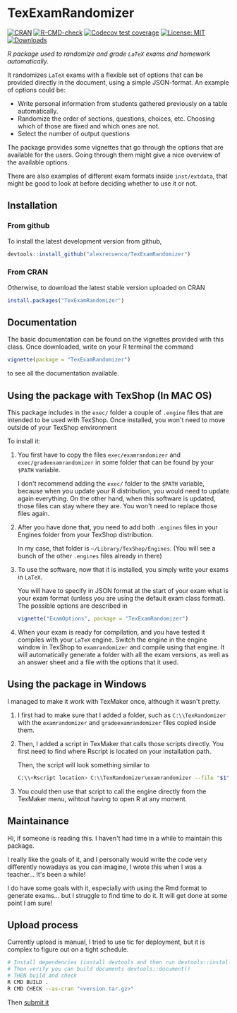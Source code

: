 # TexExamRandomizer
[![CRAN](https://www.r-pkg.org/badges/version/TexExamRandomizer)](https://cran.r-project.org/package=TexExamRandomizer)
[![R-CMD-check](https://github.com/alexrecuenco/TexExamRandomizer/actions/workflows/R-CMD-check.yaml/badge.svg)](https://github.com/alexrecuenco/TexExamRandomizer/actions/workflows/R-CMD-check.yaml)
[![Codecov test coverage](https://codecov.io/gh/alexrecuenco/TexExamRandomizer/branch/main/graph/badge.svg)](https://app.codecov.io/gh/alexrecuenco/TexExamRandomizer?branch=main)
[![License: MIT](https://img.shields.io/badge/License-MIT-yellow.svg)](https://opensource.org/licenses/MIT)
[![Downloads](http://cranlogs.r-pkg.org/badges/TexExamRandomizer)](http://www.r-pkg.org/pkg/TexExamRandomizer)

[comment]:?color=brightgreen

_R package used to randomize and grade `LaTeX` exams and homework automatically._

It randomizes `LaTeX` exams with a flexible set of options that can be provided directly in the document, using a simple JSON-format.
An example of options could be:

- Write personal information from students gathered previously on a table automatically.
- Randomize the order of sections, questions, choices, etc. Choosing which of those are fixed and which ones are not.
- Select the number of output questions


The package provides some vignettes that go through the options that are available for the users. Going through them might give a nice overview of the available options.

There are also examples of different exam formats inside `inst/extdata`, that might be good to look at before deciding whether to use it or not.

## Installation

### From github

To install the latest development version from github,

```r
devtools::install_github("alexrecuenco/TexExamRandomizer")
```

### From CRAN

Otherwise, to download the latest stable version uploaded on CRAN

```r
install.packages("TexExamRandomizer")
```

## Documentation

The basic documentation can be found on the vignettes provided with this class. Once downloaded, write on your R terminal the command

```r
vignette(package = "TexExamRandomizer")
```
to see all the documentation available.


## Using the package with TexShop (In MAC OS)


This package includes in the `exec/` folder a couple of `.engine` files that are intended to be used with TexShop.
Once installed, you won't need to move outside of your TexShop environment

To install it:

1. You first have to copy the files `exec/examrandomizer` and `exec/gradeexamrandomizer` in some folder that can be found by your `$PATH` variable.

    I don't recommend adding the `exec/` folder to the `$PATH` variable, because when you update your R distribution, you would need to update again everything. On the other hand, when this software is updated, those files can stay where they are. You won't need to replace those files again.

2. After you have done that, you need to add both `.engines` files in your Engines folder from your TexShop distribution.

    In my case, that folder is `~/Library/TexShop/Engines`. (You will see a bunch of the other `.engines` files already in there)

3. To use the software, now that it is installed, you simply write your exams in `LaTeX`.

   You will have to specify in JSON format at the start of your exam what is your exam format (unless you are using the default exam class format). The possible options are described in

   ```r
   vignette("ExamOptions", package = "TexExamRandomizer")
   ```

4. When your exam is ready for compilation, and you have tested it compiles with your `LaTeX` engine. Switch the engine in the engine window in TexShop to `examrandomizer` and compile using that engine. It will automatically generate a folder with all the exam versions, as well as an answer sheet and a file with the options that it used.

## Using the package in Windows

I managed to make it work with TexMaker once, although it wasn't pretty.

1. I first had to make sure that I added a folder, such as `C:\\TexRandomizer` with the `examrandomizer` and `gradeexamrandomizer` files copied inside them.

2. Then, I added a script in TexMaker that calls those scripts directly. You first need to find where Rscript is located on your installation path.

   Then, the script will look something similar to

    ```bash
    C:\\<Rscript location> C:\\TexRandomizer\examrandomizer --file "$1" --compile
    ```

3. You could then use that script to call the engine directly from the TexMaker menu, wihtout having to open R at any moment.

## Maintainance

Hi, if someone is reading this. I haven't had time in a while to maintain this package.

I really like the goals of it, and I personally would write the code very differently nowadays as you can imagine, I wrote this when I was a teacher... It's been a while!

I do have some goals with it, especially with using the Rmd format to generate exams... but I struggle to find time to do it. It will get done at some point I am sure!


## Upload process

Currently upload is manual, I tried to use tic for deployment, but it is complex to figure out on a tight schedule.


```bash
# Install dependencies (install devtools and then run devtools::install_deps()l devtools::install_dev_deps())
# Then verify you can build documents devtools::document()
# THEN build and check
R CMD BUILD .
R CMD CHECK --as-cran "<version.tar.gz>"

```

Then [submit it](https://cran.r-project.org/submit.html)
